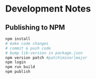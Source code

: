 # Development Notes

## Publishing to NPM

```sh
npm install
# make code changes
# commit & push code
# bump lib-version in package.json
npm version patch #patch|minor|major
npm login
npm run build
npm publish
```

